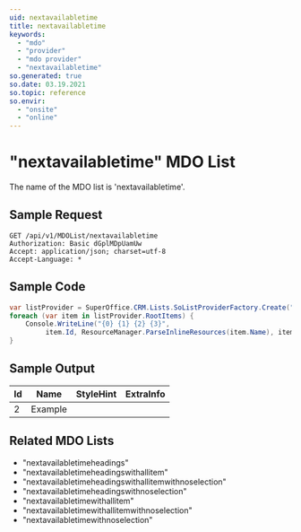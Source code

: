 ```yaml
---
uid: nextavailabletime
title: nextavailabletime
keywords:
  - "mdo"
  - "provider"
  - "mdo provider"
  - "nextavailabletime"
so.generated: true
so.date: 03.19.2021
so.topic: reference
so.envir:
  - "onsite"
  - "online"
---
```


# "nextavailabletime" MDO List
The name of the MDO list is 'nextavailabletime'.




## Sample Request

```http!
GET /api/v1/MDOList/nextavailabletime
Authorization: Basic dGplMDpUamUw
Accept: application/json; charset=utf-8
Accept-Language: *

```

## Sample Code
```cs
var listProvider = SuperOffice.CRM.Lists.SoListProviderFactory.Create("nextavailabletime", forceFlatList: true);
foreach (var item in listProvider.RootItems) {
    Console.WriteLine("{0} {1} {2} {3}", 
         item.Id, ResourceManager.ParseInlineResources(item.Name), item.StyleHint, item.ExtraInfo);
}
```

## Sample Output

|Id   | Name  |StyleHint|ExtraInfo |
| --- | ----- | ------- | -------- |
| 2 | Example | | |


## Related MDO Lists

* "nextavailabletimeheadings"
* "nextavailabletimeheadingswithallitem"
* "nextavailabletimeheadingswithallitemwithnoselection"
* "nextavailabletimeheadingswithnoselection"
* "nextavailabletimewithallitem"
* "nextavailabletimewithallitemwithnoselection"
* "nextavailabletimewithnoselection"
